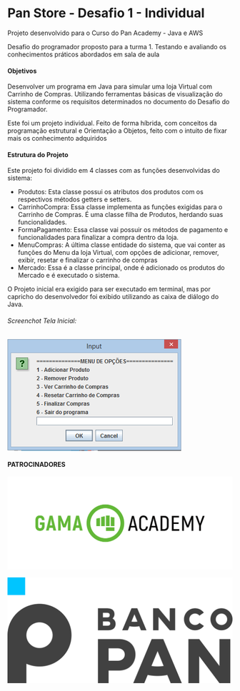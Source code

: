 # Pan Store - Desafio 1 - Individual

Projeto desenvolvido para o Curso do Pan Academy - Java e AWS

Desafio do programador proposto para a turma 1. Testando e avaliando os conhecimentos práticos abordados em sala de aula

#### Objetivos

Desenvolver um programa em Java para simular uma loja Virtual com Carrinho de Compras. Utilizando ferramentas básicas de visualização do sistema conforme os requisitos determinados no documento do Desafio do Programador.

Este foi um projeto individual. Feito de forma híbrida, com conceitos da programação estrutural e Orientação a Objetos, feito com o intuito de fixar mais os conhecimento adquiridos

#### Estrutura do Projeto

Este projeto foi dividido em 4 classes com as funções desenvolvidas do sistema:

- Produtos: Esta classe possui os atributos dos produtos com os respectivos métodos getters e setters.
- CarrinhoCompra: Essa classe implementa as funções exigidas para o Carrinho de Compras. É uma classe filha de Produtos, herdando suas funcionalidades. 
- FormaPagamento: Essa classe vai possuir os métodos de pagamento e funcionalidades para finalizar a compra dentro da loja.
- MenuCompras: A última classe entidade do sistema, que vai conter as funções do Menu da loja Virtual, com opções de adicionar, remover, exibir, resetar e finalizar o carrinho de compras
- Mercado: Essa é a classe principal, onde é adicionado os produtos do Mercado e é executado o sistema.

O Projeto inicial era exigido para ser executado em terminal, mas por capricho do desenvolvedor foi exibido utilizando as caixa de diálogo do Java.

###### Screenchot Tela Inicial:

![](screenshot_Sistema_Loja_Virtual.png)



#### PATROCINADORES

![](logo_gamaAcademy.png)

![](logo_bancoPan.png)

